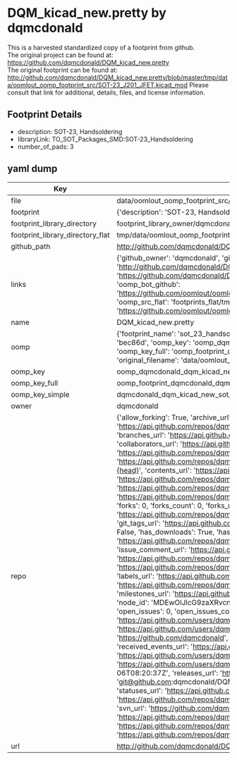 # DQM_kicad_new.pretty by dqmcdonald  
This is a harvested standardized copy of a footprint from github.  
The original project can be found at:  
https://github.com/dqmcdonald/DQM_kicad_new.pretty  
The original footprint can be found at:
http://github.com/dqmcdonald/DQM_kicad_new.pretty/blob/master/tmp/data/oomlout_oomp_footprint_src/SOT-23_J201_JFET.kicad_mod
Please consult that link for additional, details, files, and license information.  
## Footprint Details
* description: SOT-23, Handsoldering  
* libraryLink: TO_SOT_Packages_SMD:SOT-23_Handsoldering  
* number_of_pads: 3  
## yaml dump  
| Key | Value |  
| --- | --- |  
| file | data/oomlout_oomp_footprint_src/DQM_kicad_new.pretty/SOT-23_Handsoldering.kicad_mod |  
| footprint | {'description': 'SOT-23, Handsoldering', 'libraryLink': 'TO_SOT_Packages_SMD:SOT-23_Handsoldering', 'number_of_pads': 3} |  
| footprint_library_directory | footprint_library_owner/dqmcdonald_DQM_kicad_new.pretty |  
| footprint_library_directory_flat | tmp/data/oomlout_oomp_footprint_src/footprints_flat/dqmcdonald_dqm_kicad_new_sot_23_handsoldering/working |  
| github_path | http://github.com/dqmcdonald/DQM_kicad_new.pretty/blob/master/tmp/data/oomlout_oomp_footprint_src/SOT-23_Handsoldering.kicad_mod |  
| links | {'github_owner': 'dqmcdonald', 'github_repo_name': 'DQM_kicad_new.pretty', 'github_src': 'http://github.com/dqmcdonald/DQM_kicad_new.pretty/blob/master/tmp/data/oomlout_oomp_footprint_src/SOT-23_J201_JFET.kicad_mod', 'github_src_repo': 'https://github.com/dqmcdonald/DQM_kicad_new.pretty', 'oomp_bot': 'tmp/data/oomlout_oomp_footprint_src/footprints/dqmcdonald_dqm_kicad_new_sot_23_handsoldering/working', 'oomp_bot_github': 'https://github.com/oomlout/oomlout_oomp_footprint_bot/tree/main/tmp/data/oomlout_oomp_footprint_src/footprints/dqmcdonald_dqm_kicad_new_sot_23_handsoldering/working', 'oomp_src_flat': 'footprints_flat/tmp/data/oomlout_oomp_footprint_src/footprints_flat/dqmcdonald_dqm_kicad_new_sot_23_handsoldering/working', 'oomp_src_flat_github': 'https://github.com/oomlout/oomlout_oomp_footprint_src/tree/main/tmp/data/oomlout_oomp_footprint_src/footprints_flat/dqmcdonald_dqm_kicad_new_sot_23_handsoldering/working'} |  
| name | DQM_kicad_new.pretty |  
| oomp | {'footprint_name': 'sot_23_handsoldering', 'library_name': 'dqm_kicad_new', 'md5': 'bec86db4ba156e266a533077c872beb9', 'md5_10': 'bec86db4ba', 'md5_5': 'bec86', 'md5_6': 'bec86d', 'oomp_key': 'oomp_dqmcdonald_dqm_kicad_new_sot_23_handsoldering', 'oomp_key_extra': 'oomp_footprint_dqmcdonald_dqm_kicad_new_sot_23_handsoldering', 'oomp_key_full': 'oomp_footprint_dqmcdonald_dqm_kicad_new_sot_23_handsoldering_bec86d', 'oomp_key_simple': 'dqmcdonald_dqm_kicad_new_sot_23_handsoldering', 'original_filename': 'data/oomlout_oomp_footprint_src/DQM_kicad_new.pretty/SOT-23_Handsoldering.kicad_mod', 'owner_name': 'dqmcdonald'} |  
| oomp_key | oomp_dqmcdonald_dqm_kicad_new_sot_23_handsoldering |  
| oomp_key_full | oomp_footprint_dqmcdonald_dqm_kicad_new_sot_23_handsoldering |  
| oomp_key_simple | dqmcdonald_dqm_kicad_new_sot_23_handsoldering |  
| owner | dqmcdonald |  
| repo | {'allow_forking': True, 'archive_url': 'https://api.github.com/repos/dqmcdonald/DQM_kicad_new.pretty/{archive_format}{/ref}', 'archived': False, 'assignees_url': 'https://api.github.com/repos/dqmcdonald/DQM_kicad_new.pretty/assignees{/user}', 'blobs_url': 'https://api.github.com/repos/dqmcdonald/DQM_kicad_new.pretty/git/blobs{/sha}', 'branches_url': 'https://api.github.com/repos/dqmcdonald/DQM_kicad_new.pretty/branches{/branch}', 'clone_url': 'https://github.com/dqmcdonald/DQM_kicad_new.pretty.git', 'collaborators_url': 'https://api.github.com/repos/dqmcdonald/DQM_kicad_new.pretty/collaborators{/collaborator}', 'comments_url': 'https://api.github.com/repos/dqmcdonald/DQM_kicad_new.pretty/comments{/number}', 'commits_url': 'https://api.github.com/repos/dqmcdonald/DQM_kicad_new.pretty/commits{/sha}', 'compare_url': 'https://api.github.com/repos/dqmcdonald/DQM_kicad_new.pretty/compare/{base}...{head}', 'contents_url': 'https://api.github.com/repos/dqmcdonald/DQM_kicad_new.pretty/contents/{+path}', 'contributors_url': 'https://api.github.com/repos/dqmcdonald/DQM_kicad_new.pretty/contributors', 'created_at': '2018-08-06T08:20:31Z', 'default_branch': 'master', 'deployments_url': 'https://api.github.com/repos/dqmcdonald/DQM_kicad_new.pretty/deployments', 'description': 'New format KiCad footprints', 'disabled': False, 'downloads_url': 'https://api.github.com/repos/dqmcdonald/DQM_kicad_new.pretty/downloads', 'events_url': 'https://api.github.com/repos/dqmcdonald/DQM_kicad_new.pretty/events', 'fork': False, 'forks': 0, 'forks_count': 0, 'forks_url': 'https://api.github.com/repos/dqmcdonald/DQM_kicad_new.pretty/forks', 'full_name': 'dqmcdonald/DQM_kicad_new.pretty', 'git_commits_url': 'https://api.github.com/repos/dqmcdonald/DQM_kicad_new.pretty/git/commits{/sha}', 'git_refs_url': 'https://api.github.com/repos/dqmcdonald/DQM_kicad_new.pretty/git/refs{/sha}', 'git_tags_url': 'https://api.github.com/repos/dqmcdonald/DQM_kicad_new.pretty/git/tags{/sha}', 'git_url': 'git://github.com/dqmcdonald/DQM_kicad_new.pretty.git', 'has_discussions': False, 'has_downloads': True, 'has_issues': True, 'has_pages': False, 'has_projects': True, 'has_wiki': True, 'homepage': None, 'hooks_url': 'https://api.github.com/repos/dqmcdonald/DQM_kicad_new.pretty/hooks', 'html_url': 'https://github.com/dqmcdonald/DQM_kicad_new.pretty', 'id': 143697871, 'is_template': False, 'issue_comment_url': 'https://api.github.com/repos/dqmcdonald/DQM_kicad_new.pretty/issues/comments{/number}', 'issue_events_url': 'https://api.github.com/repos/dqmcdonald/DQM_kicad_new.pretty/issues/events{/number}', 'issues_url': 'https://api.github.com/repos/dqmcdonald/DQM_kicad_new.pretty/issues{/number}', 'keys_url': 'https://api.github.com/repos/dqmcdonald/DQM_kicad_new.pretty/keys{/key_id}', 'labels_url': 'https://api.github.com/repos/dqmcdonald/DQM_kicad_new.pretty/labels{/name}', 'language': None, 'languages_url': 'https://api.github.com/repos/dqmcdonald/DQM_kicad_new.pretty/languages', 'license': None, 'merges_url': 'https://api.github.com/repos/dqmcdonald/DQM_kicad_new.pretty/merges', 'milestones_url': 'https://api.github.com/repos/dqmcdonald/DQM_kicad_new.pretty/milestones{/number}', 'mirror_url': None, 'name': 'DQM_kicad_new.pretty', 'network_count': 0, 'node_id': 'MDEwOlJlcG9zaXRvcnkxNDM2OTc4NzE=', 'notifications_url': 'https://api.github.com/repos/dqmcdonald/DQM_kicad_new.pretty/notifications{?since,all,participating}', 'open_issues': 0, 'open_issues_count': 0, 'owner': {'avatar_url': 'https://avatars.githubusercontent.com/u/1847673?v=4', 'events_url': 'https://api.github.com/users/dqmcdonald/events{/privacy}', 'followers_url': 'https://api.github.com/users/dqmcdonald/followers', 'following_url': 'https://api.github.com/users/dqmcdonald/following{/other_user}', 'gists_url': 'https://api.github.com/users/dqmcdonald/gists{/gist_id}', 'gravatar_id': '', 'html_url': 'https://github.com/dqmcdonald', 'id': 1847673, 'login': 'dqmcdonald', 'node_id': 'MDQ6VXNlcjE4NDc2NzM=', 'organizations_url': 'https://api.github.com/users/dqmcdonald/orgs', 'received_events_url': 'https://api.github.com/users/dqmcdonald/received_events', 'repos_url': 'https://api.github.com/users/dqmcdonald/repos', 'site_admin': False, 'starred_url': 'https://api.github.com/users/dqmcdonald/starred{/owner}{/repo}', 'subscriptions_url': 'https://api.github.com/users/dqmcdonald/subscriptions', 'type': 'User', 'url': 'https://api.github.com/users/dqmcdonald'}, 'private': False, 'pulls_url': 'https://api.github.com/repos/dqmcdonald/DQM_kicad_new.pretty/pulls{/number}', 'pushed_at': '2018-08-06T08:20:37Z', 'releases_url': 'https://api.github.com/repos/dqmcdonald/DQM_kicad_new.pretty/releases{/id}', 'size': 2, 'ssh_url': 'git@github.com:dqmcdonald/DQM_kicad_new.pretty.git', 'stargazers_count': 0, 'stargazers_url': 'https://api.github.com/repos/dqmcdonald/DQM_kicad_new.pretty/stargazers', 'statuses_url': 'https://api.github.com/repos/dqmcdonald/DQM_kicad_new.pretty/statuses/{sha}', 'subscribers_count': 2, 'subscribers_url': 'https://api.github.com/repos/dqmcdonald/DQM_kicad_new.pretty/subscribers', 'subscription_url': 'https://api.github.com/repos/dqmcdonald/DQM_kicad_new.pretty/subscription', 'svn_url': 'https://github.com/dqmcdonald/DQM_kicad_new.pretty', 'tags_url': 'https://api.github.com/repos/dqmcdonald/DQM_kicad_new.pretty/tags', 'teams_url': 'https://api.github.com/repos/dqmcdonald/DQM_kicad_new.pretty/teams', 'temp_clone_token': None, 'topics': [], 'trees_url': 'https://api.github.com/repos/dqmcdonald/DQM_kicad_new.pretty/git/trees{/sha}', 'updated_at': '2018-08-06T08:20:39Z', 'url': 'https://api.github.com/repos/dqmcdonald/DQM_kicad_new.pretty', 'visibility': 'public', 'watchers': 0, 'watchers_count': 0, 'web_commit_signoff_required': False} |  
| url | http://github.com/dqmcdonald/DQM_kicad_new.pretty |  


